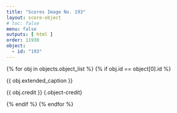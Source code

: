 ```yaml
---
title: "Scores Image No. 193"
layout: score-object
# toc: false
menu: false
outputs: [ html ]
order: 11930
object:
  - id: "193"
---
```


{% for obj in objects.object_list %}
{% if obj.id == object[0].id %}

{{ obj.extended_caption }}

{{ obj.credit }} {.object-credit}

{% endif %}
{% endfor %}
